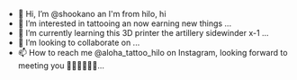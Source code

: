 - 👋 Hi, I’m @shookano an I'm from hilo, hi
- 👀 I’m interested in tattooing an now earning new things ...
- 🌱 I’m currently learning this 3D printer the artillery sidewinder x-1 ...
- 💞️ I’m looking to collaborate on ...
- 📫 How to reach me @aloha_tattoo_hilo on Instagram, looking forward to meeting you 🤙🏽🤙🏽🤙🏽...

<!---
shookano/shookano is a ✨ special ✨ repository because its `README.md` (this file) appears on your GitHub profile.
You can click the Preview link to take a look at your changes.
--->
